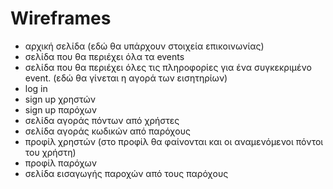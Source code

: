 # Wireframes

* αρχική σελίδα (εδώ θα υπάρχουν στοιχεία επικοινωνίας)
* σελίδα που θα περιέχει όλα τα events
* σελίδα που θα περιέχει όλες τις πληροφορίες για ένα συγκεκριμένο event. (εδώ θα γίνεται η αγορά των εισητηρίων)
* log in
* sign up χρηστών 
* sign up παρόχων  
* σελίδα αγοράς πόντων από χρήστες
* σελίδα αγοράς κωδικών από παρόχους
* προφίλ χρηστών (στο προφίλ θα φαίνονται και οι αναμενόμενοι πόντοι του χρήστη)
* προφίλ παρόχων 
* σελίδα εισαγωγής παροχών από τους παρόχους
